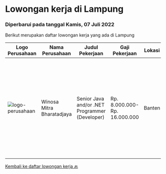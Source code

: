 
  # Lowongan kerja di Lampung

  ### Diperbarui pada tanggal Kamis, 07 Juli 2022

  Berikut merupakan daftar lowongan kerja yang ada di Lampung

  |Logo Perusahaan | Nama Perusahaan | Judul Pekerjaan | Gaji Pekerjaan | Lokasi | Deskripsi | Tanggal diunggah | Pranala |
  | -------------- | --------------- | --------------- | --------- | --------- | -------------- | ------- | ----------- |
  |![logo-perusahaan](https://image-service-cdn.seek.com.au/cd823704551af28e73a2059691a6e200c86b8a5f/ee4dce1061f3f616224767ad58cb2fc751b8d2dc)|Winosa Mitra Bharatadjaya|Senior Java and/or .NET Programmer (Developer)|Rp. 8.000.000-Rp. 16.000.000|Banten|Winosa Mitra is a young and fast growing Business consultancy and software development company. We are expanding and are looking for an ambitious Java...|Sabtu, 02 Juli 2022|https://www.jobstreet.co.id/id/job/senior-java-and-or-.net-programmer-developer-3923461?token=0~8f63d443-feaa-4a61-847c-f11fb6bb6b0c&sectionRank=1&jobId=jobstreet-id-job-3923461|


  [Kembali ke daftar lowongan kerja 🔙](../README.md#daftar-lowongan-kerja)
  